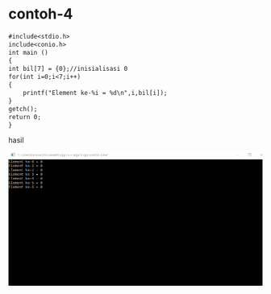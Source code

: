 # contoh-4

    #include<stdio.h>
    include<conio.h>
    int main ()
    {
    int bil[7] = {0};//inisialisasi 0
    for(int i=0;i<7;i++)
    {
        printf("Element ke-%i = %d\n",i,bil[i]);
    }
    getch();
    return 0;
    }






hasil

![img](https://github.com/hamdanyuapi/contoh-4/blob/master/contoh%204.png?raw=true)
